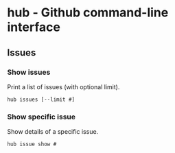# hub - Github command-line interface

## Issues

### Show issues

Print a list of issues (with optional limit).

`hub issues [--limit #]`

### Show specific issue

Show details of a specific issue.

`hub issue show #`
